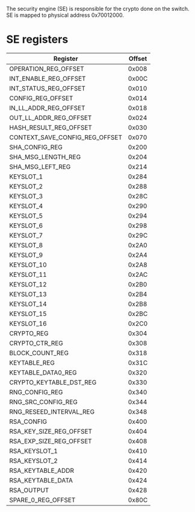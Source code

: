 The security engine (SE) is responsible for the crypto done on the
switch. SE is mapped to physical address 0x70012000.

# SE registers

| Register                           | Offset |
| ---------------------------------- | ------ |
| OPERATION\_REG\_OFFSET             | 0x008  |
| INT\_ENABLE\_REG\_OFFSET           | 0x00C  |
| INT\_STATUS\_REG\_OFFSET           | 0x010  |
| CONFIG\_REG\_OFFSET                | 0x014  |
| IN\_LL\_ADDR\_REG\_OFFSET          | 0x018  |
| OUT\_LL\_ADDR\_REG\_OFFSET         | 0x024  |
| HASH\_RESULT\_REG\_OFFSET          | 0x030  |
| CONTEXT\_SAVE\_CONFIG\_REG\_OFFSET | 0x070  |
| SHA\_CONFIG\_REG                   | 0x200  |
| SHA\_MSG\_LENGTH\_REG              | 0x204  |
| SHA\_MSG\_LEFT\_REG                | 0x214  |
| KEYSLOT\_1                         | 0x284  |
| KEYSLOT\_2                         | 0x288  |
| KEYSLOT\_3                         | 0x28C  |
| KEYSLOT\_4                         | 0x290  |
| KEYSLOT\_5                         | 0x294  |
| KEYSLOT\_6                         | 0x298  |
| KEYSLOT\_7                         | 0x29C  |
| KEYSLOT\_8                         | 0x2A0  |
| KEYSLOT\_9                         | 0x2A4  |
| KEYSLOT\_10                        | 0x2A8  |
| KEYSLOT\_11                        | 0x2AC  |
| KEYSLOT\_12                        | 0x2B0  |
| KEYSLOT\_13                        | 0x2B4  |
| KEYSLOT\_14                        | 0x2B8  |
| KEYSLOT\_15                        | 0x2BC  |
| KEYSLOT\_16                        | 0x2C0  |
| CRYPTO\_REG                        | 0x304  |
| CRYPTO\_CTR\_REG                   | 0x308  |
| BLOCK\_COUNT\_REG                  | 0x318  |
| KEYTABLE\_REG                      | 0x31C  |
| KEYTABLE\_DATA0\_REG               | 0x320  |
| CRYPTO\_KEYTABLE\_DST\_REG         | 0x330  |
| RNG\_CONFIG\_REG                   | 0x340  |
| RNG\_SRC\_CONFIG\_REG              | 0x344  |
| RNG\_RESEED\_INTERVAL\_REG         | 0x348  |
| RSA\_CONFIG                        | 0x400  |
| RSA\_KEY\_SIZE\_REG\_OFFSET        | 0x404  |
| RSA\_EXP\_SIZE\_REG\_OFFSET        | 0x408  |
| RSA\_KEYSLOT\_1                    | 0x410  |
| RSA\_KEYSLOT\_2                    | 0x414  |
| RSA\_KEYTABLE\_ADDR                | 0x420  |
| RSA\_KEYTABLE\_DATA                | 0x424  |
| RSA\_OUTPUT                        | 0x428  |
| SPARE\_0\_REG\_OFFSET              | 0x80C  |
